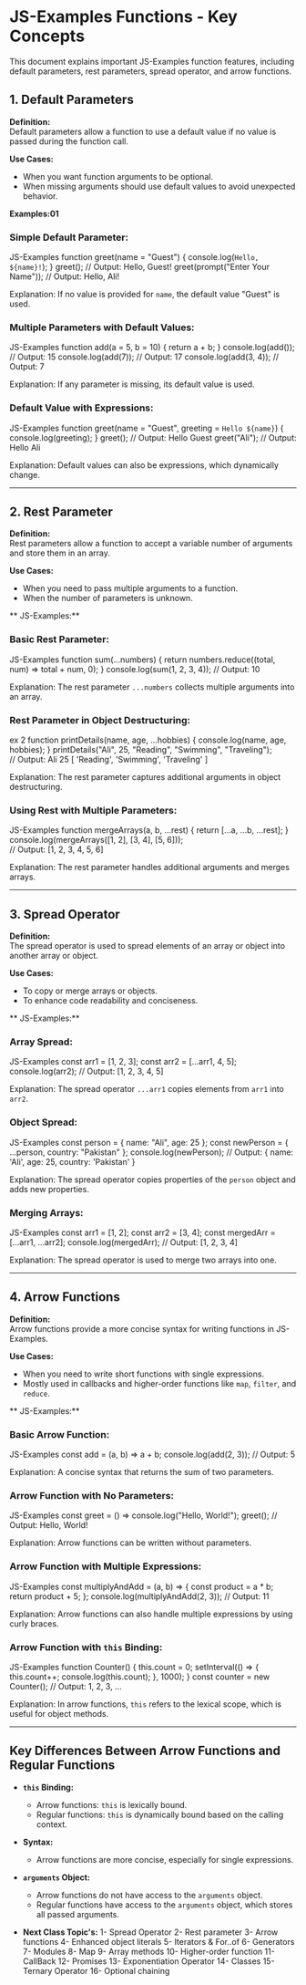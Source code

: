 
#   JS-Examples Functions - Key Concepts

This document explains important   JS-Examples function features, including default parameters, rest parameters, spread operator, and arrow functions.

## 1. Default Parameters

**Definition:**  
Default parameters allow a function to use a default value if no value is passed during the function call.

**Use Cases:**  
- When you want function arguments to be optional.
- When missing arguments should use default values to avoid unexpected behavior.

**Examples:01**

### Simple Default Parameter:
   JS-Examples
function greet(name = "Guest") {
    console.log(`Hello, ${name}!`);
}
greet();  // Output: Hello, Guest!
greet(prompt("Enter Your Name"));  // Output: Hello, Ali!
 
Explanation: If no value is provided for `name`, the default value "Guest" is used.

### Multiple Parameters with Default Values:
   JS-Examples
function add(a = 5, b = 10) {
    return a + b;
}
console.log(add());  // Output: 15
console.log(add(7));  // Output: 17
console.log(add(3, 4));  // Output: 7
 
Explanation: If any parameter is missing, its default value is used.

### Default Value with Expressions:
   JS-Examples
function greet(name = "Guest", greeting = `Hello ${name}`) {
    console.log(greeting);
}
greet();  // Output: Hello Guest
greet("Ali");  // Output: Hello Ali
 
Explanation: Default values can also be expressions, which dynamically change.

---

## 2. Rest Parameter

**Definition:**  
Rest parameters allow a function to accept a variable number of arguments and store them in an array.

**Use Cases:**  
- When you need to pass multiple arguments to a function.
- When the number of parameters is unknown.

** JS-Examples:**

### Basic Rest Parameter:
   JS-Examples
function sum(...numbers) {
    return numbers.reduce((total, num) => total + num, 0);
}
console.log(sum(1, 2, 3, 4));  // Output: 10

Explanation: The rest parameter `...numbers` collects multiple arguments into an array.

### Rest Parameter in Object Destructuring:
ex 2
function printDetails(name, age, ...hobbies) {
    console.log(name, age, hobbies);
}
printDetails("Ali", 25, "Reading", "Swimming", "Traveling");  
// Output: Ali 25 [ 'Reading', 'Swimming', 'Traveling' ]

Explanation: The rest parameter captures additional arguments in object destructuring.

### Using Rest with Multiple Parameters:
   JS-Examples
function mergeArrays(a, b, ...rest) {
    return [...a, ...b, ...rest];
}
console.log(mergeArrays([1, 2], [3, 4], [5, 6]));  
// Output: [1, 2, 3, 4, 5, 6]
 
Explanation: The rest parameter handles additional arguments and merges arrays.

---

## 3. Spread Operator

**Definition:**  
The spread operator is used to spread elements of an array or object into another array or object.

**Use Cases:**  
- To copy or merge arrays or objects.
- To enhance code readability and conciseness.

** JS-Examples:**

### Array Spread:
   JS-Examples
const arr1 = [1, 2, 3];
const arr2 = [...arr1, 4, 5];
console.log(arr2);  // Output: [1, 2, 3, 4, 5]
 
Explanation: The spread operator `...arr1` copies elements from `arr1` into `arr2`.

### Object Spread:
   JS-Examples
const person = { name: "Ali", age: 25 };
const newPerson = { ...person, country: "Pakistan" };
console.log(newPerson);  // Output: { name: 'Ali', age: 25, country: 'Pakistan' }
 
Explanation: The spread operator copies properties of the `person` object and adds new properties.

### Merging Arrays:
   JS-Examples
const arr1 = [1, 2];
const arr2 = [3, 4];
const mergedArr = [...arr1, ...arr2];
console.log(mergedArr);  // Output: [1, 2, 3, 4]
 
Explanation: The spread operator is used to merge two arrays into one.

---

## 4. Arrow Functions

**Definition:**  
Arrow functions provide a more concise syntax for writing functions in   JS-Examples.

**Use Cases:**  
- When you need to write short functions with single expressions.
- Mostly used in callbacks and higher-order functions like `map`, `filter`, and `reduce`.

** JS-Examples:**

### Basic Arrow Function:
   JS-Examples
const add = (a, b) => a + b;
console.log(add(2, 3));  // Output: 5
 
Explanation: A concise syntax that returns the sum of two parameters.

### Arrow Function with No Parameters:
   JS-Examples
const greet = () => console.log("Hello, World!");
greet();  // Output: Hello, World!
 
Explanation: Arrow functions can be written without parameters.

### Arrow Function with Multiple Expressions:
   JS-Examples
const multiplyAndAdd = (a, b) => {
    const product = a * b;
    return product + 5;
};
console.log(multiplyAndAdd(2, 3));  // Output: 11
 
Explanation: Arrow functions can also handle multiple expressions by using curly braces.

### Arrow Function with `this` Binding:
   JS-Examples
function Counter() {
    this.count = 0;
    setInterval(() => {
        this.count++;
        console.log(this.count);
    }, 1000);
}
const counter = new Counter();  // Output: 1, 2, 3, ...
 
Explanation: In arrow functions, `this` refers to the lexical scope, which is useful for object methods.

---

## Key Differences Between Arrow Functions and Regular Functions

- **`this` Binding:**
  - Arrow functions: `this` is lexically bound.
  - Regular functions: `this` is dynamically bound based on the calling context.
  
- **Syntax:**
  - Arrow functions are more concise, especially for single expressions.

- **`arguments` Object:**
  - Arrow functions do not have access to the `arguments` object.
  - Regular functions have access to the `arguments` object, which stores all passed arguments.


- **Next Class Topic's:**
1- Spread Operator
2- Rest parameter
3- Arrow functions
4- Enhanced object literals
5- Iterators & For..of
6- Generators
7- Modules
8- Map
9- Array methods
10- Higher-order function
11- CallBack
12- Promises
13- Exponentiation Operator
14- Classes
15- Ternary Operator
16- Optional chaining



